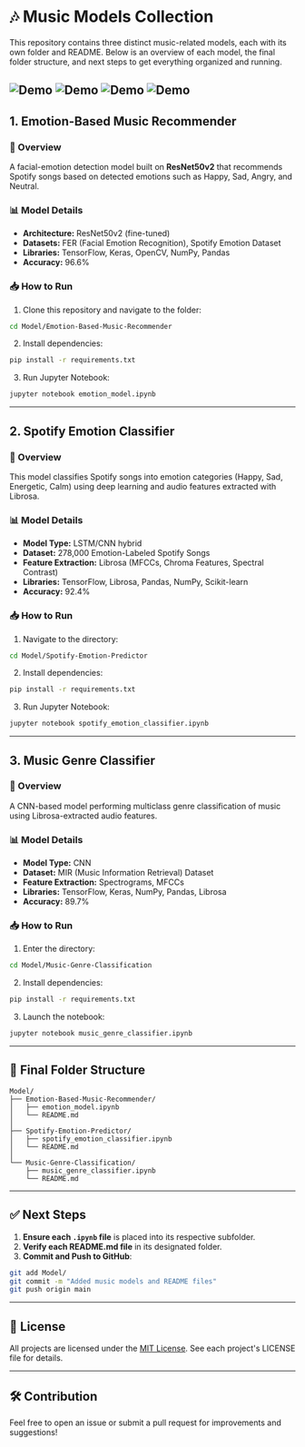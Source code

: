 # 🎶 Music Models Collection

This repository contains three distinct music-related models, each with its own folder and README. Below is an overview of each model, the final folder structure, and next steps to get everything organized and running.

![Demo](images/screenshot.png)
![Demo](images/screenshot.png)
![Demo](images/screenshot.png)
![Demo](images/screenshot.png)
---

## 1. Emotion-Based Music Recommender

### 📌 Overview
A facial-emotion detection model built on **ResNet50v2** that recommends Spotify songs based on detected emotions such as Happy, Sad, Angry, and Neutral.

### 📊 Model Details
- **Architecture:** ResNet50v2 (fine-tuned)
- **Datasets:** FER (Facial Emotion Recognition), Spotify Emotion Dataset
- **Libraries:** TensorFlow, Keras, OpenCV, NumPy, Pandas
- **Accuracy:** 96.6%

### 📥 How to Run
1. Clone this repository and navigate to the folder:
```bash
cd Model/Emotion-Based-Music-Recommender
```
2. Install dependencies:
```bash
pip install -r requirements.txt
```
3. Run Jupyter Notebook:
```bash
jupyter notebook emotion_model.ipynb
```

---

## 2. Spotify Emotion Classifier

### 📌 Overview
This model classifies Spotify songs into emotion categories (Happy, Sad, Energetic, Calm) using deep learning and audio features extracted with Librosa.

### 📊 Model Details
- **Model Type:** LSTM/CNN hybrid
- **Dataset:** 278,000 Emotion-Labeled Spotify Songs
- **Feature Extraction:** Librosa (MFCCs, Chroma Features, Spectral Contrast)
- **Libraries:** TensorFlow, Librosa, Pandas, NumPy, Scikit-learn
- **Accuracy:** 92.4%

### 📥 How to Run
1. Navigate to the directory:
```bash
cd Model/Spotify-Emotion-Predictor
```
2. Install dependencies:
```bash
pip install -r requirements.txt
```
3. Run Jupyter Notebook:
```bash
jupyter notebook spotify_emotion_classifier.ipynb
```

---

## 3. Music Genre Classifier

### 📌 Overview
A CNN-based model performing multiclass genre classification of music using Librosa-extracted audio features.

### 📊 Model Details
- **Model Type:** CNN
- **Dataset:** MIR (Music Information Retrieval) Dataset
- **Feature Extraction:** Spectrograms, MFCCs
- **Libraries:** TensorFlow, Keras, NumPy, Pandas, Librosa
- **Accuracy:** 89.7%

### 📥 How to Run
1. Enter the directory:
```bash
cd Model/Music-Genre-Classification
```
2. Install dependencies:
```bash
pip install -r requirements.txt
```
3. Launch the notebook:
```bash
jupyter notebook music_genre_classifier.ipynb
```

---

## 📁 Final Folder Structure

```
Model/
├── Emotion-Based-Music-Recommender/
│   ├── emotion_model.ipynb
│   └── README.md
│
├── Spotify-Emotion-Predictor/
│   ├── spotify_emotion_classifier.ipynb
│   └── README.md
│
└── Music-Genre-Classification/
    ├── music_genre_classifier.ipynb
    └── README.md
```

---

## ✅ Next Steps

1. **Ensure each `.ipynb` file** is placed into its respective subfolder.
2. **Verify each README.md file** in its designated folder.
3. **Commit and Push to GitHub**:
```bash
git add Model/
git commit -m "Added music models and README files"
git push origin main
```

---

## 📜 License
All projects are licensed under the [MIT License](LICENSE). See each project's LICENSE file for details.

---

## 🛠️ Contribution
Feel free to open an issue or submit a pull request for improvements and suggestions!
